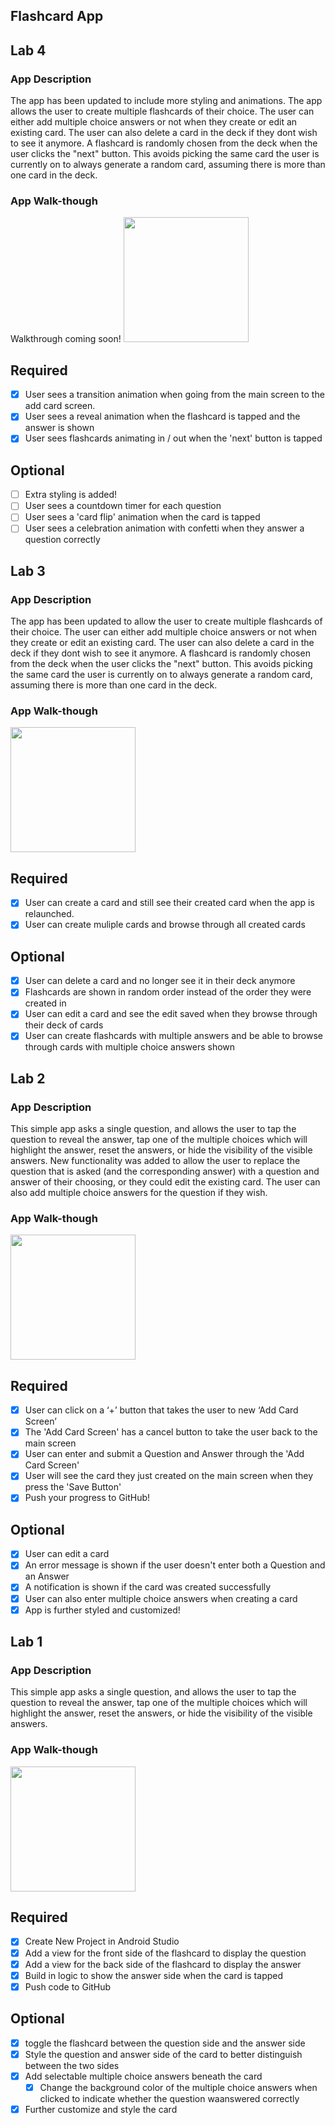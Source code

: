 ## Flashcard App

## Lab 4

### App Description
The app has been updated to include more styling and animations. The app allows the user to create multiple flashcards of their choice. The user can either add multiple choice answers or not when they create or edit an existing card. The user can also delete a card in the deck if they dont wish to see it anymore. A flashcard is randomly chosen from the deck when the user clicks the "next" button. This avoids picking the same card the user is currently on to always generate a random card, assuming there is more than one card in the deck.

### App Walk-though
Walkthrough coming soon!
<img src="YOUR_GIF_URL_HERE" width=200><br>

## Required
- [x] User sees a transition animation when going from the main screen to the add card screen.
- [x] User sees a reveal animation when the flashcard is tapped and the answer is shown
- [x] User sees flashcards animating in / out when the 'next' button is tapped

## Optional
- [ ] Extra styling is added!
- [ ] User sees a countdown timer for each question
- [ ] User sees a 'card flip' animation when the card is tapped
- [ ] User sees a celebration animation with confetti when they answer a question correctly

## Lab 3

### App Description
The app has been updated to allow the user to create multiple flashcards of their choice. The user can either add multiple choice answers or not when they create or edit an existing card. The user can also delete a card in the deck if they dont wish to see it anymore. A flashcard is randomly chosen from the deck when the user clicks the "next" button. This avoids picking the same card the user is currently on to always generate a random card, assuming there is more than one card in the deck.

### App Walk-though
<img src="https://i.imgur.com/7kZj1MT.gif" width=200><br>


## Required
- [x] User can create a card and still see their created card when the app is relaunched.
- [x] User can create muliple cards and browse through all created cards

## Optional
- [x] User can delete a card and no longer see it in their deck anymore
- [x] Flashcards are shown in random order instead of the order they were created in
- [x] User can edit a card and see the edit saved when they browse through their deck of cards
- [x] User can create flashcards with multiple answers and be able to browse through cards with multiple choice answers shown

## Lab 2

### App Description
This simple app asks a single question, and allows the user to tap the question to reveal the answer, tap one of the multiple choices which will highlight the answer, reset the answers, or hide the visibility of the visible answers. New functionality was added to allow the user to replace the question that is asked (and the corresponding answer) with a question and answer of their choosing, or they could edit the existing card. The user can also add multiple choice answers for the question if they wish.

### App Walk-though
<img src="https://i.imgur.com/Cibw1qF.gif" width=200><br>

## Required
- [x] User can click on a ‘+’ button that takes the user to new ‘Add Card Screen’
- [x] The 'Add Card Screen' has a cancel button to take the user back to the main screen
- [x] User can enter and submit a Question and Answer through the 'Add Card Screen'
- [x] User will see the card they just created on the main screen when they press the 'Save Button'
- [x] Push your progress to GitHub!

## Optional
- [x] User can edit a card
- [x] An error message is shown if the user doesn't enter both a Question and an Answer
- [x] A notification is shown if the card was created successfully
- [x] User can also enter multiple choice answers when creating a card
- [x] App is further styled and customized!

## Lab 1

### App Description
This simple app asks a single question, and allows the user to tap the question to reveal the answer, tap one of the multiple choices which will highlight the answer, reset the answers, or hide the visibility of the visible answers.

### App Walk-though
<img src="https://i.imgur.com/okoPCxz.gif" width=200><br>

## Required
- [x] Create New Project in Android Studio
- [x] Add a view for the front side of the flashcard to display the question
- [x] Add a view for the back side of the flashcard to display the answer
- [x] Build in logic to show the answer side when the card is tapped
- [x] Push code to GitHub
## Optional
- [x] toggle the flashcard between the question side and the answer side
- [x] Style the question and answer side of the card to better distinguish between the two sides
- [x] Add selectable multiple choice answers beneath the card
   - [x] Change the background color of the multiple choice answers when clicked to indicate whether the question waanswered correctly
- [x] Further customize and style the card
